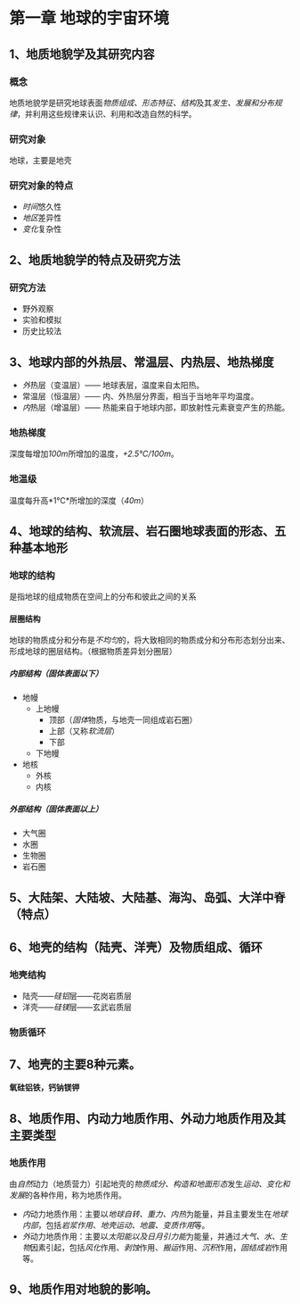 # 第一章 地球的宇宙环境

## 1、地质地貌学及其研究内容

### 概念

地质地貌学是研究地球表面*物质组成、形态特征、结构*及其*发生、发展和分布规律*，并利用这些规律来认识、利用和改造自然的科学。

### 研究对象

地球，主要是地壳

### 研究对象的特点

- *时间*悠久性
- *地区*差异性
- *变化*复杂性

## 2、地质地貌学的特点及研究方法

### 研究方法

- 野外观察
- 实验和模拟
- 历史比较法

## 3、地球内部的外热层、常温层、内热层、地热梯度

- *外*热层（变温层）—— 地球表层，温度来自太阳热。
- 常温层（恒温层）—— 内、外热层分界面，相当于当地年平均温度。
- *内*热层（增温层）—— 热能来自于地球内部，即放射性元素衰变产生的热能。

### 地热梯度

深度每增加*100m*所增加的温度，*+2.5℃/100m*。

### 地温级

温度每升高*1℃*所增加的深度（*40m*）

## 4、地球的结构、软流层、岩石圈地球表面的形态、五种基本地形

### 地球的结构

是指地球的组成物质在空间上的分布和彼此之间的关系

#### 层圈结构

地球的物质成分和分布是*不均匀*的，将大致相同的物质成分和分布形态划分出来、形成地球的圈层结构。（根据物质差异划分圈层）

##### 内部结构（固体表面以下）

- 地幔
  - 上地幔
    - 顶部（*固体*物质，与地壳一同组成岩石圈）
    - 上部（又称*软流层*）
    - 下部
  - 下地幔
- 地核
  - 外核
  - 内核

##### 外部结构（固体表面以上）

- 大气圈
- 水圈
- 生物圈
- 岩石圈

## 5、大陆架、大陆坡、大陆基、海沟、岛弧、大洋中脊（特点）

## 6、地壳的结构（陆壳、洋壳）及物质组成、循环

### 地壳结构

- 陆壳——*硅铝*层——花岗岩质层
- 洋壳——*硅镁*层——玄武岩质层

### 物质循环

## 7、地壳的主要8种元素。

**氧硅铝铁，钙钠镁钾**

## 8、地质作用、内动力地质作用、外动力地质作用及其主要类型

### 地质作用

由*自然*动力（地质营力）引起地壳的*物质成分、构造和地面形态*发生*运动、变化和发展*的各种作用，称为地质作用。

- *内*动力地质作用：主要以*地球自转、重力、内热*为能量，并且主要发生在*地球内部*，包括*岩浆作用、地壳运动、地震、变质作用*等。
- *外*动力地质作用：主要以*太阳能以及日月引力能*为能量，并通过*大气、水、生物*因素引起，包括*风化*作用、*剥蚀*作用、*搬运*作用、*沉积*作用，*固结成岩*作用等。

## 9、地质作用对地貌的影响。

